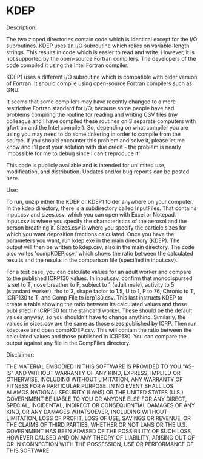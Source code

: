 # KDEP

Description:

The two zipped directories contain code which is identical except for the I/O subroutines. KDEP uses an I/O subroutine which relies on variable-length strings. This results in code which is easier to read and write. However, it is not supported by the open-source Fortran compilers. The developers of the code compiled it using the Intel Fortran compiler.

KDEP1 uses a different I/O subroutine which is compatible with older version of Fortran. It should compile using open-source Fortran compilers such as GNU.

It seems that some compilers may have recently changed to a more restrictive Fortran standard for I/O, because some people have had problems compiling the routine for reading and writing CSV files (my colleague and I have compiled these routines on 3 separate computers with gfortran and the Intel compiler). So, depending on what compiler you are using you may need to do some tinkering in order to compile from the source. If you should encounter this problem and solve it, please let me know and I'll post your solution with due credit - the problem is nearly impossible for me to debug since I can't reproduce it!

This code is publicly available and is intended for unlimited use, modification, and distribution. Updates and/or bug reports can be posted here.

Use:

To run, unzip either the KDEP or KDEP1 folder anywhere on your computer. In the kdep directory, there is a subdirectory called InputFiles. That contains input.csv and sizes.csv, which you can open with Excel or Notepad. Input.csv is where you specify the characteristics of the aerosol and the person breathing it. Sizes.csv is where you specify the particle sizes for which you want deposition fractions calculated. Once you have the parameters you want, run kdep.exe in the main directory (KDEP). The output will then be written to kdep.csv, also in the main directory. The code also writes 'compKDEP.csv,' which shows the ratio between the calculated results and the results in the comparison file (specified in input.csv). 

For a test case, you can calculate values for an adult worker and compare to the published ICRP130 values. In input.csv, confirm that monodispursed is set to T, nose breather to F, subject to 1 (adult male), activity to 5 (standard worker), rho to 3, shape factor to 1.5, U to 1, P to 76, Chronic to T, ICRP130 to T, and Comp File to icrp130.csv. This last instructs KDEP to create a table showing the ratio between its calculated values and those published in ICRP130 for the standard worker. These should be the default values anyway, so you shouldn't have to change anything. Similarly, the values in sizes.csv are the same as those sizes published by ICRP. Then run kdep.exe and open compKDEP.csv. This will contain the ratio between the calculated values and those published in ICRP130. You can compare the output against any file in the CompFiles directory.

Disclaimer:

THE MATERIAL EMBODIED IN THIS SOFTWARE IS PROVIDED TO YOU "AS-IS" AND WITHOUT WARRANTY OF ANY KIND, EXPRESS, IMPLIED OR OTHERWISE, INCLUDING WITHOUT LIMITATION, ANY WARRANTY OF FITNESS FOR A PARTICULAR PURPOSE. IN NO EVENT SHALL LOS ALAMOS NATIONAL SECURITY (LANS) OR THE UNITED STATES (U.S.) GOVERNMENT BE LIABLE TO YOU OR ANYONE ELSE FOR ANY DIRECT, SPECIAL, INCIDENTAL, INDIRECT OR CONSEQUENTIAL DAMAGES OF ANY KIND, OR ANY DAMAGES WHATSOEVER, INCLUDING WITHOUT LIMITATION, LOSS OF PROFIT, LOSS OF USE, SAVINGS OR REVENUE, OR THE CLAIMS OF THIRD PARTIES, WHETHER OR NOT LANS OR THE U.S. GOVERNMENT HAS BEEN ADVISED OF THE POSSIBILITY OF SUCH LOSS, HOWEVER CAUSED AND ON ANY THEORY OF LIABILITY, ARISING OUT OF OR IN CONNECTION WITH THE POSSESSION, USE OR PERFORMANCE OF THIS SOFTWARE. 
